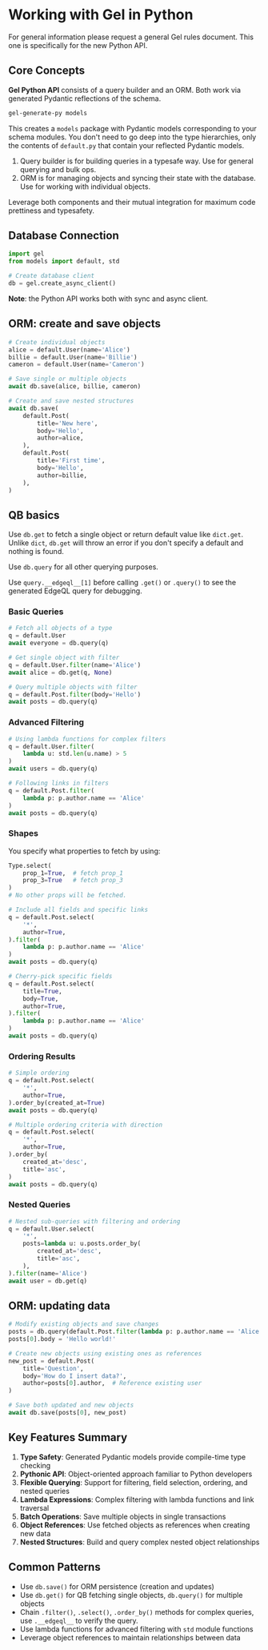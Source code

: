 # Working with Gel in Python

For general information please request a general Gel rules document.
This one is specifically for the new Python API.

## Core Concepts

**Gel Python API** consists of a query builder and an ORM.
Both work via generated Pydantic reflections of the schema.

```bash
gel-generate-py models
```

This creates a `models` package with Pydantic models corresponding to your schema modules.
You don't need to go deep into the type hierarchies, only the contents of `default.py` that contain your reflected Pydantic models.

1. Query builder is for building queries in a typesafe way. Use for general querying and bulk ops.
2. ORM is for managing objects and syncing their state with the database. Use for working with individual objects.

Leverage both components and their mutual integration for maximum code prettiness and typesafety.

## Database Connection

```python
import gel
from models import default, std

# Create database client
db = gel.create_async_client()
```

**Note**: the Python API works both with sync and async client.


## ORM: create and save objects

```python
# Create individual objects
alice = default.User(name='Alice')
billie = default.User(name='Billie')
cameron = default.User(name='Cameron')

# Save single or multiple objects
await db.save(alice, billie, cameron)
```

```python
# Create and save nested structures
await db.save(
    default.Post(
        title='New here',
        body='Hello',
        author=alice,
    ),
    default.Post(
        title='First time',
        body='Hello',
        author=billie,
    ),
)
```

## QB basics

Use `db.get` to fetch a single object or return default value like `dict.get`.
Unlike `dict`, `db.get` will throw an error if you don't specify a default and nothing is found.

Use `db.query` for all other querying purposes.

Use `query.__edgeql__[1]` before calling `.get()` or `.query()` to see the generated EdgeQL query for debugging.

### Basic Queries

```python
# Fetch all objects of a type
q = default.User
await everyone = db.query(q)

# Get single object with filter
q = default.User.filter(name='Alice')
await alice = db.get(q, None)

# Query multiple objects with filter
q = default.Post.filter(body='Hello')
await posts = db.query(q)
```

### Advanced Filtering

```python
# Using lambda functions for complex filters
q = default.User.filter(
    lambda u: std.len(u.name) > 5
)
await users = db.query(q)

# Following links in filters
q = default.Post.filter(
    lambda p: p.author.name == 'Alice'
)
await posts = db.query(q)
```

### Shapes

You specify what properties to fetch by using:

```python
Type.select(
    prop_1=True,  # fetch prop_1
    prop_3=True   # fetch prop_3
)
# No other props will be fetched.
```

```python
# Include all fields and specific links
q = default.Post.select(
    '*',
    author=True,
).filter(
    lambda p: p.author.name == 'Alice'
)
await posts = db.query(q)

# Cherry-pick specific fields
q = default.Post.select(
    title=True,
    body=True,
    author=True,
).filter(
    lambda p: p.author.name == 'Alice'
)
await posts = db.query(q)
```

### Ordering Results
```python
# Simple ordering
q = default.Post.select(
    '*',
    author=True,
).order_by(created_at=True)
await posts = db.query(q)

# Multiple ordering criteria with direction
q = default.Post.select(
    '*',
    author=True,
).order_by(
    created_at='desc',
    title='asc',
)
await posts = db.query(q)
```

### Nested Queries

```python
# Nested sub-queries with filtering and ordering
q = default.User.select(
    '*',
    posts=lambda u: u.posts.order_by(
        created_at='desc',
        title='asc',
    ),
).filter(name='Alice')
await user = db.get(q)
```

## ORM: updating data

```python
# Modify existing objects and save changes
posts = db.query(default.Post.filter(lambda p: p.author.name == 'Alice'))
posts[0].body = 'Hello world!'

# Create new objects using existing ones as references
new_post = default.Post(
    title='Question',
    body='How do I insert data?',
    author=posts[0].author,  # Reference existing user
)

# Save both updated and new objects
await db.save(posts[0], new_post)
```

## Key Features Summary

1. **Type Safety**: Generated Pydantic models provide compile-time type checking
2. **Pythonic API**: Object-oriented approach familiar to Python developers
3. **Flexible Querying**: Support for filtering, field selection, ordering, and nested queries
4. **Lambda Expressions**: Complex filtering with lambda functions and link traversal
5. **Batch Operations**: Save multiple objects in single transactions
6. **Object References**: Use fetched objects as references when creating new data
7. **Nested Structures**: Build and query complex nested object relationships

## Common Patterns

- Use `db.save()` for ORM persistence (creation and updates)
- Use `db.get()` for QB fetching single objects, `db.query()` for multiple objects
- Chain `.filter()`, `.select()`, `.order_by()` methods for complex queries, use `.__edgeql__` to verify the query.
- Use lambda functions for advanced filtering with `std` module functions
- Leverage object references to maintain relationships between data
